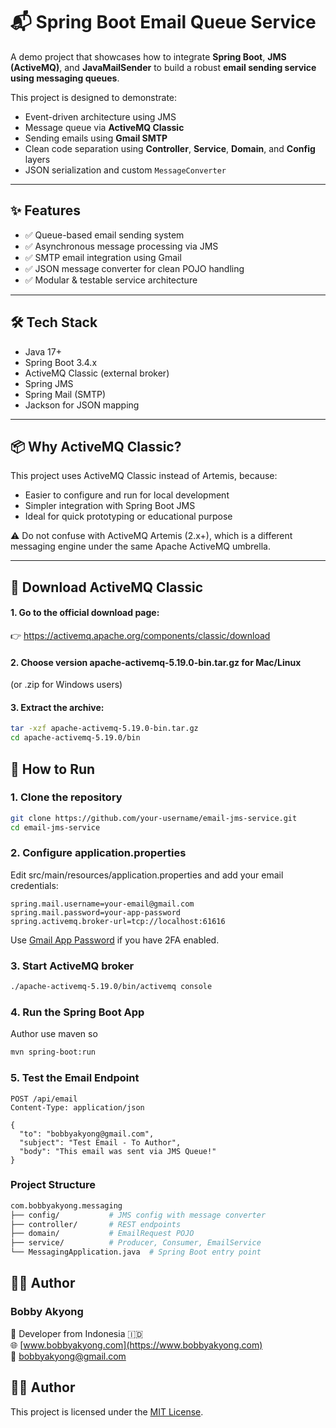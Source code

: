 # 📬 Spring Boot Email Queue Service

A demo project that showcases how to integrate **Spring Boot**, **JMS (ActiveMQ)**, and **JavaMailSender** to build a robust **email sending service using messaging queues**.

This project is designed to demonstrate:
- Event-driven architecture using JMS
- Message queue via **ActiveMQ Classic**
- Sending emails using **Gmail SMTP**
- Clean code separation using **Controller**, **Service**, **Domain**, and **Config** layers
- JSON serialization and custom `MessageConverter`

---

## ✨ Features

- ✅ Queue-based email sending system
- ✅ Asynchronous message processing via JMS
- ✅ SMTP email integration using Gmail
- ✅ JSON message converter for clean POJO handling
- ✅ Modular & testable service architecture

---

## 🛠️ Tech Stack

- Java 17+
- Spring Boot 3.4.x
- ActiveMQ Classic (external broker)
- Spring JMS
- Spring Mail (SMTP)
- Jackson for JSON mapping

---

## 📦 Why ActiveMQ Classic?

This project uses ActiveMQ Classic instead of Artemis, because:
- Easier to configure and run for local development
- Simpler integration with Spring Boot JMS
- Ideal for quick prototyping or educational purpose

⚠️ Do not confuse with ActiveMQ Artemis (2.x+), which is a different messaging engine under the same Apache ActiveMQ umbrella.

---

## 🔗 Download ActiveMQ Classic

#### 1. Go to the official download page:
👉 https://activemq.apache.org/components/classic/download
#### 2. Choose version apache-activemq-5.19.0-bin.tar.gz for Mac/Linux
(or .zip for Windows users)
#### 3. Extract the archive:
```bash
tar -xzf apache-activemq-5.19.0-bin.tar.gz
cd apache-activemq-5.19.0/bin

```

## 🚀 How to Run

### 1. Clone the repository

```bash
git clone https://github.com/your-username/email-jms-service.git
cd email-jms-service
```

### 2. Configure application.properties
Edit src/main/resources/application.properties and add your email credentials:
```properties
spring.mail.username=your-email@gmail.com
spring.mail.password=your-app-password
spring.activemq.broker-url=tcp://localhost:61616
```
Use [Gmail App Password](https://myaccount.google.com/apppasswords) if you have 2FA enabled.


### 3. Start ActiveMQ broker
```bash
./apache-activemq-5.19.0/bin/activemq console
```

### 4. Run the Spring Boot App
Author use maven so
```bash
mvn spring-boot:run
```

### 5. Test the Email Endpoint
```http request
POST /api/email
Content-Type: application/json

{
  "to": "bobbyakyong@gmail.com",
  "subject": "Test Email - To Author",
  "body": "This email was sent via JMS Queue!"
}
```

### Project Structure
```bash
com.bobbyakyong.messaging
├── config/           # JMS config with message converter
├── controller/       # REST endpoints
├── domain/           # EmailRequest POJO
├── service/          # Producer, Consumer, EmailService
└── MessagingApplication.java  # Spring Boot entry point
```

## 👨‍💻 Author
### Bobby Akyong

📍 Developer from Indonesia 🇮🇩  
🌐 [www.bobbyakyong.com](https://www.bobbyakyong.com)  
📧 [bobbyakyong@gmail.com](mailto:bobbyakyong@gmail.com)

## 👨‍💻 Author

This project is licensed under the [MIT License](LICENSE).

